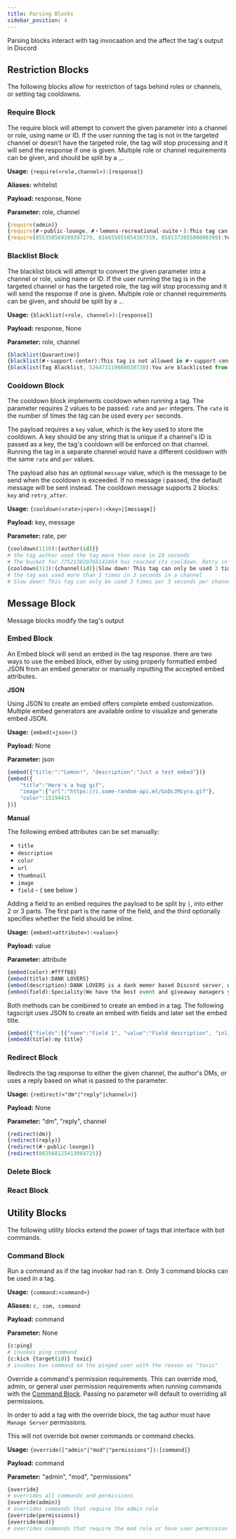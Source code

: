 ```yaml
---
title: Parsing Blocks
sidebar_position: 4
---
```


Parsing blocks interact with tag invocaation and the affect the tag's output in Discord

## Restriction Blocks

The following blocks allow for restriction of tags behind roles or channels, or setting tag cooldowns.

### Require Block

The require block will attempt to convert the given parameter into a channel or role, using name or ID. If the user running the tag is not in the targeted channel or doesn’t have the targeted role, the tag will stop processing and it will send the response if one is given. Multiple role or channel requirements can be given, and should be split by a `,`.

**Usage:** `{require(<role,channel>):[response]}`

**Aliases:** whitelist

**Payload:** response, None

**Parameter:** role, channel

```js title="Example:"
{require(admin)}
{require(#・public-lounge, #・lemons-recreational-suite・):This tag can only be run in #🟦・public-lounge and #・lemons-recreational-suite・}
{require(855358569209397279, 816655055054307359, 858137305500090399):You aren't allowed to use this tag.}
```

### Blacklist Block

The blacklist block will attempt to convert the given parameter into a channel or role, using name or ID. If the user running the tag is in the targeted channel or has the targeted role, the tag will stop processing and it will send the response if one is given. Multiple role or channel requirements can be given, and should be split by a `,`.

**Usage:** `{blacklist(<role, channel>):[response]}`

**Payload:** response, None

**Parameter:** role, channel

```js title="Example:"
{blacklist(Quarantine)}
{blacklist(#・support-center):This tag is not allowed in #・support-center}
{blacklist(Tag Blacklist, 526473119008030730):You are blacklisted from usig tags}
```

### Cooldown Block

The cooldown block implements cooldown when running a tag. The parameter requires 2 values to be passed: `rate` and `per` integers. The `rate` is the number of times the tag can be used every `per` seconds.

The payload requires a `key` value, which is the key used to store the cooldown. A key should be any string that is unique if a channel's ID is passed as a key, the tag's cooldown will be enforced on that channel. Running the tag in a separate channel would have a different cooldown with the same `rate` and `per` values.

The payload also has an optional `message` value, which is the message to be send when the cooldown is exceeded. If no message i passed, the default message will be sent instead. The cooldown message supports 2 blocks: `key` and `retry_after`.

**Usage:** `{cooldown(<rate>|<per>):<key>|[message]}`

**Payload:** key, message

**Parameter:** rate, per

```py title="Example:"
{cooldown(1|10):{author(id)}}
# the tag author used the tag more than once in 10 seconds
# The bucket for 775213020766142464 has reached its cooldown. Retry in 3.25 seconds
{cooldown(3|3):{channel(id)}|Slow down! This tag can only be used 3 times per 3 seconds per channel. Try again in **{retry_after}** seconds.}
# the tag was used more than 3 times in 3 seconds in a channel
# Slow down! This tag can only be used 3 times per 3 seconds per channel. Try again in **0.74** seconds.
```

## Message Block

Message blocks modify the tag's output

### Embed Block

An Embed block will send an embed in the tag response. there are two ways to use the embed block, either by using properly formatted embed JSON from an embed generator or manually inputting the accepted embed attributes.

**JSON**

Using JSON to create an embed offers complete embed customization. Multiple embed generators are available online to visualize and generate embed JSON.

**Usage:** `{embed(<json>)}`

**Payload:** None

**Parameter:** json

```js title="Example:"
{embed({"title:":"Lemon!", "description":"Just a test embed"})}
{embed({
    "title":"Here's a hug gif",
    "image":{"url":"https://i.some-random-api.ml/GxDcJMiyra.gif"},
    "color":15194415
})}
```

**Manual**

The following embed attributes can be set manually:

* `title`
* `description`
* `color`
* `url`
* `thumbnail`
* `image`
* `field` - ( see below )

Adding a field to an embed requires the payload to be split by `|`, into either 2 or 3 parts. The first part is the name of the field, and the third optionally specifies whether the field should be inline.

**Usage:** `{embed(<attribute>):<value>}`

**Payload:** value

**Parameter:** attribute

```js title="Example:"
{embed(color):#ffff88}
{embed(title):DANK LOVERS}
{embed(description):DANK LOVERS is a dank memer based Discord server, with good and experienced staff}
{embed(field):Speciality|We have the best event and giveaway managers you will ever get to know.|false}
```

Both methods can be combined to create an embed in a tag. The following tagscript uses JSON to create an embed with fields and later set the embed title.

```js
{embed({"fields":[{"name":"Field 1", "value":"Field description", "inline":false}]})}
{embedd(title):my title}
```

### Redirect Block

Redirects the tag response to either the given channel, the author's DMs, or uses a reply based on what is passed to the parameter.

**Usage:** `{redirect(<"dm"|"reply"|channel>)}`

**Payload:** None

**Parameter:** "dm", "reply", channel

```js title="Examples"
{redirect(dm)}
{redirect(reply)}
{redirect(#・public-lounge)}
{redirect(802568125413064725)}
```

### Delete Block

### React Block

## Utility Blocks

The following utility blocks extend the power of tags that interface with bot commands.

### Command Block

Run a command as if the tag invoker had ran it. Only 3 command blocks can be used in a tag.

**Usage:** `{command:<command>}`

**Aliases:** `c, com, command`

**Payload:** command

**Parameter:** None

```py
{c:ping}
# invokes ping command
{c:kick {target(id)} toxic}
# invokes ban command on the pinged user with the reason as "toxic"
```

Override a command's permission requirements. This can override mod, admin, or general user permission requirements when running commands with the [Command Block](/docs/custom-commands/parsing#command-block). Passing no parameter will default to overriding all permissions.

In order to add a tag with the override block, the tag author must have `Manage Server` permissions.

This will not override bot owner commands or command checks.

**Usage:** `{override(["admin"|"mod"|"permissions"]):[command]}`

**Payload:** command

**Parameter:** "admin", "mod", "permissions"

```py
{override}
# overrides all commands and permissions
{override(admin)}
# overrides commands that require the admin role
{override(permissions)}
{override(mod)}
# overrides commands that require the mod role or have user permission requirements
```